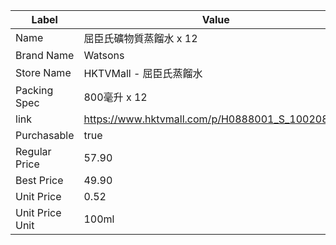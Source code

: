 | Label           | Value                                           |
| --------------- | ----------------------------------------------- |
| Name            | 屈臣氏礦物質蒸餾水 x 12                                  |
| Brand Name      | Watsons                                         |
| Store Name      | HKTVMall - 屈臣氏蒸餾水                               |
| Packing Spec    | 800毫升 x 12                                      |
| link            | https://www.hktvmall.com/p/H0888001_S_10020859K |
| Purchasable     | true                                            |
| Regular Price   | 57.90                                           |
| Best Price      | 49.90                                           |
| Unit Price      | 0.52                                            |
| Unit Price Unit | 100ml                                           |
